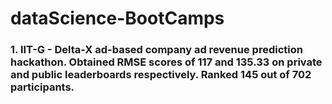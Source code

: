 # dataScience-BootCamps

### 1. IIT-G - Delta-X ad-based company ad revenue prediction hackathon. Obtained RMSE scores of 117 and 135.33 on private and public leaderboards respectively. Ranked 145 out of 702 participants.

